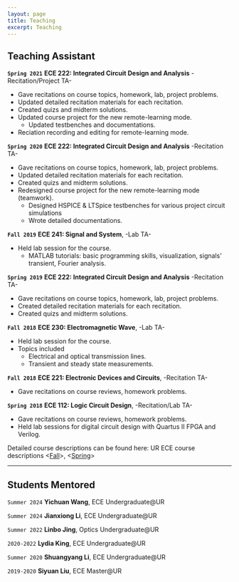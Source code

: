 ```yaml
---
layout: page
title: Teaching
excerpt: Teaching
---
```


## Teaching Assistant

**`Spring 2021`** **ECE 222: Integrated Circuit Design and Analysis** -Recitation/Project TA-

 - Gave recitations on course topics, homework, lab, project problems. 
 - Updated detailed recitation materials for each recitation.
 - Created quizs and midterm solutions.
 - Updated course project for the new remote-learning mode.
	- Updated testbenches and documentations.
 - Reciation recording and editing for remote-learning mode.

**`Spring 2020`** **ECE 222: Integrated Circuit Design and Analysis** -Recitation TA-

 - Gave recitations on course topics, homework, lab, project problems.
 - Updated detailed recitation materials for each recitation.
 - Created quizs and midterm solutions.
 - Redesigned course project for the new remote-learning mode (teamwork). 
	- Designed HSPICE & LTSpice testbenches for various project circuit simulations
	- Wrote detailed documentations.


**`Fall 2019`** **ECE 241: Signal and System**, -Lab TA-

- Held lab session for the course.
	- MATLAB tutorials: basic programming skills, visualization, signals' transient, Fourier analysis.

**`Spring 2019`** **ECE 222: Integrated Circuit Design and Analysis** -Recitation TA-

- Gave recitations on course topics, homework, lab, project problems.
- Created detailed recitation materials for each recitation.
- Created quizs and midterm solutions.


**`Fall 2018`** **ECE 230: Electromagnetic Wave**, -Lab TA-

- Held lab session for the course.
- Topics included
	- Electrical and optical transmission lines.
	- Transient and steady state measurements.

**`Fall 2018`** **ECE 221: Electronic Devices and Circuits**, -Recitation TA-

- Gave recitations on course reviews, homework problems.

**`Spring 2018`** **ECE 112: Logic Circuit Design**, -Recitation/Lab TA-

- Gave recitations on course reviews, homework problems.
- Held lab sessions for digital circuit design with Quartus II FPGA and Verilog.

Detailed course descriptions can be found here: UR ECE course descriptions &lt;<a href="https://https://www.hajim.rochester.edu/ece/undergraduate/fall.php">Fall</a>&gt;, &lt;<a href="https://www.hajim.rochester.edu/ece/undergraduate/spring.php">Spring</a>&gt;

---

## Students Mentored
`Summer 2024` **Yichuan Wang**, ECE Undergraduate@UR

`Summer 2024` **Jianxiong Li**, ECE Undergraduate@UR

`Summer 2022` **Linbo Jing**, Optics Undergraduate@UR

`2020-2022` **Lydia King**, ECE Undergraduate@UR

`Summer 2020` **Shuangyang Li**, ECE Undergraduate@UR

`2019-2020` **Siyuan Liu**, ECE Master@UR
